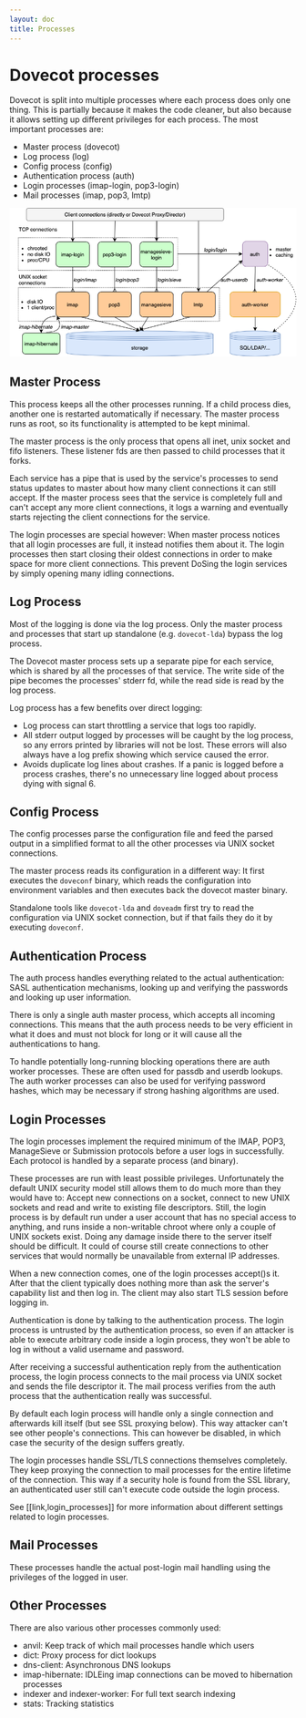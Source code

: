 ```yaml
---
layout: doc
title: Processes
---
```


# Dovecot processes

Dovecot is split into multiple processes where each process does only
one thing. This is partially because it makes the code cleaner, but also
because it allows setting up different privileges for each process. The
most important processes are:

- Master process (dovecot)
- Log process (log)
- Config process (config)
- Authentication process (auth)
- Login processes (imap-login, pop3-login)
- Mail processes (imap, pop3, lmtp)

![Auth](images/auth.png)

## Master Process

This process keeps all the other processes running. If a child process
dies, another one is restarted automatically if necessary. The master
process runs as root, so its functionality is attempted to be kept minimal.

The master process is the only process that opens all inet, unix socket and
fifo listeners. These listener fds are then passed to child processes that
it forks.

Each service has a pipe that is used by the service's processes to send status
updates to master about how many client connections it can still accept.
If the master process sees that the service is completely full and can't
accept any more client connections, it logs a warning and eventually starts
rejecting the client connections for the service.

The login processes are special however: When master process notices that
all login processes are full, it instead notifies them about it. The login
processes then start closing their oldest connections in order to make space
for more client connections. This prevent DoSing the login services by simply
opening many idling connections.

## Log Process

Most of the logging is done via the log process. Only the master process
and processes that start up standalone (e.g. `dovecot-lda`) bypass the log
process.

The Dovecot master process sets up a separate pipe for each service, which is
shared by all the processes of that service. The write side of the pipe
becomes the processes' stderr fd, while the read side is read by the log
process.

Log process has a few benefits over direct logging:

* Log process can start throttling a service that logs too rapidly.
* All stderr output logged by processes will be caught by the log process,
  so any errors printed by libraries will not be lost. These errors will
  also always have a log prefix showing which service caused the error.
* Avoids duplicate log lines about crashes. If a panic is logged before a
  process crashes, there's no unnecessary line logged about process dying
  with signal 6.

## Config Process

The config processes parse the configuration file and feed the parsed output
in a simplified format to all the other processes via UNIX socket connections.

The master process reads its configuration in a different way: It first
executes the `doveconf` binary, which reads the configuration into
environment variables and then executes back the dovecot master binary.

Standalone tools like `dovecot-lda` and `doveadm` first try to read the
configuration via UNIX socket connection, but if that fails they do it by
executing `doveconf`.

## Authentication Process

The auth process handles everything related to the actual authentication:
SASL authentication mechanisms, looking up and verifying the passwords and
looking up user information.

There is only a single auth master process, which accepts all incoming
connections. This means that the auth process needs to be very efficient in
what it does and must not block for long or it will cause all the
authentications to hang.

To handle potentially long-running blocking operations there are auth worker
processes. These are often used for passdb and userdb lookups. The auth worker
processes can also be used for verifying password hashes, which may be
necessary if strong hashing algorithms are used.

## Login Processes

The login processes implement the required minimum of the IMAP, POP3,
ManageSieve or Submission protocols before a user logs in successfully.
Each protocol is handled by a separate process (and binary).

These processes are run with least possible privileges. Unfortunately
the default UNIX security model still allows them to do much more than
they would have to: Accept new connections on a socket, connect to new
UNIX sockets and read and write to existing file descriptors. Still, the
login process is by default run under a user account that has no special
access to anything, and runs inside a non-writable chroot where only a couple
of UNIX sockets exist. Doing any damage inside there to the server itself
should be difficult. It could of course still create connections to other
services that would normally be unavailable from external IP addresses.

When a new connection comes, one of the login processes accept()s it.
After that the client typically does nothing more than ask the server's
capability list and then log in. The client may also start TLS session
before logging in.

Authentication is done by talking to the authentication process. The
login process is untrusted by the authentication process, so
even if an attacker is able to execute arbitrary code inside a login
process, they won't be able to log in without a valid username and
password.

After receiving a successful authentication reply from the
authentication process, the login process connects to the mail process via
UNIX socket and sends the file descriptor it. The mail process verifies from
the auth process that the authentication really was successful.

By default each login process will handle only a single connection and
afterwards kill itself (but see SSL proxying below). This way attacker
can't see other people's connections. This can however be disabled, in which
case the security of the design suffers greatly.

The login processes handle SSL/TLS connections themselves completely.
They keep proxying the connection to mail processes for the entire
lifetime of the connection. This way if a security hole is found from
the SSL library, an authenticated user still can't execute code outside
the login process.

See [[link,login_processes]] for more information about different settings
related to login processes.

## Mail Processes

These processes handle the actual post-login mail handling using the
privileges of the logged in user.

## Other Processes

There are also various other processes commonly used:

* anvil: Keep track of which mail processes handle which users
* dict: Proxy process for dict lookups
* dns-client: Asynchronous DNS lookups
* imap-hibernate: IDLEing imap connections can be moved to hibernation processes
* indexer and indexer-worker: For full text search indexing
* stats: Tracking statistics
